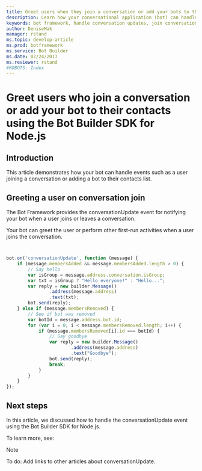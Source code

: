 ```yaml
---
title: Greet users when they join a conversation or add your bots to their contacts list using the Bot Builder SDK for Node.js | Microsoft Docs
description: Learn how your conversational application (bot) can handle events such as a user joining a conversation or adding a bot to their contacts list.
keywords: bot framework, handle conversation updates, join conversation, add to contacts, greet users, conversationUpdate, contactRelationUpdate
author: DeniseMak
manager: rstand
ms.topic: develop-article
ms.prod: botframework
ms.service: Bot Builder
ms.date: 02/24/2017
ms.reviewer: rstand
#ROBOTS: Index
---
```

<!-- This topic is about handling conversation update events, conversationUpdate and contactRelationUpdate
The title is "Greet users" because typically, you'll greet the users or do other first-run activities when a user joins a conversation -->

# Greet users who join a conversation or add your bot to their contacts using the Bot Builder SDK for Node.js

<!--
> [!div class="op_single_selector"]
> * [.NET](bot-framework-dotnet-howto-save-user-data.md)
> * [Node.js](bot-framework-nodejs-howto-save-user-data.md)
>
-->

## Introduction

This article demonstrates how your bot can handle events such as a user joining a conversation or adding a bot to their contacts list. 

 <!-- todo: Session and Converstaion and PrivateConversation --> 

## Greeting a user on conversation join
The Bot Framework provides the conversationUpdate event for notifying your bot when a user joins or leaves a conversation.

Your bot can greet the user or perform other first-run activities when a user joins the conversation. 

<!-- TODO: Reference code in snippet repository -->

```javascript


bot.on('conversationUpdate', function (message) {
    if (message.membersAdded && message.membersAdded.length > 0) {
        // Say hello
        var isGroup = message.address.conversation.isGroup;
        var txt = isGroup ? "Hello everyone!" : "Hello...";
        var reply = new builder.Message()
                .address(message.address)
                .text(txt);
        bot.send(reply);
    } else if (message.membersRemoved) {
        // See if bot was removed
        var botId = message.address.bot.id;
        for (var i = 0; i < message.membersRemoved.length; i++) {
            if (message.membersRemoved[i].id === botId) {
                // Say goodbye
                var reply = new builder.Message()
                        .address(message.address)
                        .text("Goodbye");
                bot.send(reply);
                break;
            }
        }
    }
});


```


## Next steps

In this article, we discussed how to handle the conversationUpdate event using the Bot Builder SDK for Node.js. 

To learn more, see:

> [!NOTE]
> To do: Add links to other articles about conversationUpdate.


<!-- TODO: UPDATE LINKS TO POINT TO NEW REFERENCE -->
[SendTyping]: https://docs.botframework.com/en-us/node/builder/chat-reference/classes/_botbuilder_d_.session#sendtyping
[IMessage]: http://docs.botframework.com/en-us/node/builder/chat-reference/interfaces/_botbuilder_d_.imessage
[ChatConnector]:https://docs.botframework.com/en-us/node/builder/chat-reference/classes/_botbuilder_d_.chatconnector.html
[session_userData]:https://docs.botframework.com/en-us/node/builder/chat-reference/classes/_botbuilder_d_.session.html#userdata